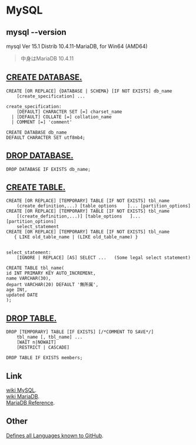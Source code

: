 # MySQL
## mysql --version
mysql  Ver 15.1 Distrib 10.4.11-MariaDB, for Win64 (AMD64)
> 中身はMariaDB 10.4.11
## [CREATE DATABASE.](https://mariadb.com/docs/reference/es/sql-statements/CREATE_DATABASE/)
~~~mysql
CREATE [OR REPLACE] {DATABASE | SCHEMA} [IF NOT EXISTS] db_name
    [create_specification] ...

create_specification:
    [DEFAULT] CHARACTER SET [=] charset_name
  | [DEFAULT] COLLATE [=] collation_name
  | COMMENT [=] 'comment'
~~~
~~~mysql
CREATE DATABASE db_name
DEFAULT CHARACTER SET utf8mb4;
~~~
## [DROP DATABASE.](https://mariadb.com/docs/reference/es/sql-statements/DROP_DATABASE/)
~~~mysql
DROP DATABASE IF EXISTS db_name;
~~~
## [CREATE TABLE.](https://mariadb.com/docs/reference/es/sql-statements/CREATE_TABLE/)
~~~musql
CREATE [OR REPLACE] [TEMPORARY] TABLE [IF NOT EXISTS] tbl_name
    (create_definition,...) [table_options    ]... [partition_options]
CREATE [OR REPLACE] [TEMPORARY] TABLE [IF NOT EXISTS] tbl_name
    [(create_definition,...)] [table_options   ]... [partition_options]
    select_statement
CREATE [OR REPLACE] [TEMPORARY] TABLE [IF NOT EXISTS] tbl_name
   { LIKE old_table_name | (LIKE old_table_name) }


select_statement:
    [IGNORE | REPLACE] [AS] SELECT ...   (Some legal select statement)
~~~
~~~mysql
CREATE TABLE tbl_name(
id INT PRIMARY KEY AUTO_INCREMENt,
name VARCHAR(30),
depart VARCHAR(20) DEFAULT '無所属',
age INt,
updated DATE
);
~~~
## [DROP TABLE.](https://mariadb.com/docs/reference/es/sql-statements/DROP_TABLE/)
~~~mysql
DROP [TEMPORARY] TABLE [IF EXISTS] [/*COMMENT TO SAVE*/]
    tbl_name [, tbl_name] ...
    [WAIT n|NOWAIT]
    [RESTRICT | CASCADE]
~~~
~~~mysql
DROP TABLE IF EXISTS members;
~~~
## Link
[wiki MySQL](https://ja.wikipedia.org/wiki/MySQL).  
[wiki MariaDB](https://ja.wikipedia.org/wiki/MariaDB).  
[MariaDB Reference](https://mariadb.com/docs/reference/).
## Other
[Defines all Languages known to GitHub](https://github.com/github/linguist/blob/master/lib/linguist/languages.yml).
